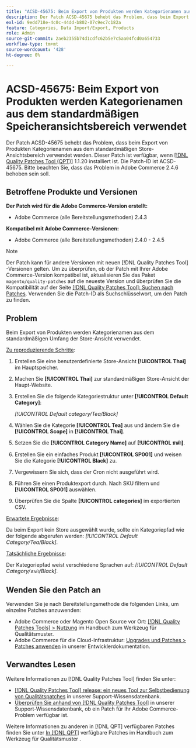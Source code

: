 ```yaml
---
title: "ACSD-45675: Beim Export von Produkten werden Kategorienamen aus dem standardmäßigen Speicheransichtsbereich verwendet."
description: Der Patch ACSD-45675 behebt das Problem, dass beim Export von Produkten Kategorienamen aus dem standardmäßigen Store-Ansichtsbereich verwendet werden. Dieser Patch ist verfügbar, wenn das [Quality Patches Tool (QPT)](/help/announcements/adobe-commerce-announcements/magento-quality-patches-released-new-tool-to-self-serve-quality-patches.md) 1.1.20 installiert ist. Die Patch-ID ist ACSD-45675. Bitte beachten Sie, dass das Problem in Adobe Commerce 2.4.6 behoben sein soll.
exl-id: 9edd718e-4c0c-44dd-b802-07c9ec7c182a
feature: Categories, Data Import/Export, Products
role: Admin
source-git-commit: 2aeb2355b74d1cdfc62b5e7c5aa04fcd0a654733
workflow-type: tm+mt
source-wordcount: '428'
ht-degree: 0%

---
```


# ACSD-45675: Beim Export von Produkten werden Kategorienamen aus dem standardmäßigen Speicheransichtsbereich verwendet

Der Patch ACSD-45675 behebt das Problem, dass beim Export von Produkten Kategorienamen aus dem standardmäßigen Store-Ansichtsbereich verwendet werden. Dieser Patch ist verfügbar, wenn [[!DNL Quality Patches Tool (QPT)]](/help/announcements/adobe-commerce-announcements/magento-quality-patches-released-new-tool-to-self-serve-quality-patches.md) 1.1.20 installiert ist. Die Patch-ID ist ACSD-45675. Bitte beachten Sie, dass das Problem in Adobe Commerce 2.4.6 behoben sein soll.

## Betroffene Produkte und Versionen

**Der Patch wird für die Adobe Commerce-Version erstellt:**

* Adobe Commerce (alle Bereitstellungsmethoden) 2.4.3

**Kompatibel mit Adobe Commerce-Versionen:**

* Adobe Commerce (alle Bereitstellungsmethoden) 2.4.0 - 2.4.5

>[!NOTE]
>
>Der Patch kann für andere Versionen mit neuen [!DNL Quality Patches Tool] -Versionen gelten. Um zu überprüfen, ob der Patch mit Ihrer Adobe Commerce-Version kompatibel ist, aktualisieren Sie das Paket `magento/quality-patches` auf die neueste Version und überprüfen Sie die Kompatibilität auf der Seite [[!DNL Quality Patches Tool]: Suchen nach Patches](https://experienceleague.adobe.com/tools/commerce-quality-patches/index.html). Verwenden Sie die Patch-ID als Suchschlüsselwort, um den Patch zu finden.

## Problem

Beim Export von Produkten werden Kategorienamen aus dem standardmäßigen Umfang der Store-Ansicht verwendet.

<u>Zu reproduzierende Schritte</u>:

1. Erstellen Sie eine benutzerdefinierte Store-Ansicht **[!UICONTROL Thai]** im Hauptspeicher.
1. Machen Sie **[!UICONTROL Thai]** zur standardmäßigen Store-Ansicht der Haupt-Website.
1. Erstellen Sie die folgende Kategoriestruktur unter **[!UICONTROL Default Category]**:

   *[!UICONTROL Default category/Tea/Black]*

1. Wählen Sie die Kategorie **[!UICONTROL Tea]** aus und ändern Sie die **[!UICONTROL Scope]** in **[!UICONTROL Thai]**.
1. Setzen Sie die **[!UICONTROL Category Name]** auf **[!UICONTROL ชาดำ]**.
1. Erstellen Sie ein einfaches Produkt **[!UICONTROL SP001]** und weisen Sie die Kategorie **[!UICONTROL Black]** zu.
1. Vergewissern Sie sich, dass der Cron nicht ausgeführt wird.
1. Führen Sie einen Produktexport durch. Nach SKU filtern und **[!UICONTROL SP001]** auswählen.
1. Überprüfen Sie die Spalte **[!UICONTROL categories]** im exportierten CSV.

<u>Erwartete Ergebnisse</u>:

Da beim Export kein Store ausgewählt wurde, sollte ein Kategoriepfad wie der folgende abgerufen werden: *[!UICONTROL Default Category/Tea/Black]*.

<u>Tatsächliche Ergebnisse</u>:

Der Kategoriepfad weist verschiedene Sprachen auf: *[!UICONTROL Default Category/ชาดำ/Black]*.

## Wenden Sie den Patch an

Verwenden Sie je nach Bereitstellungsmethode die folgenden Links, um einzelne Patches anzuwenden:

* Adobe Commerce oder Magento Open Source vor Ort: [[!DNL Quality Patches Tools] > Nutzung](https://experienceleague.adobe.com/docs/commerce-operations/tools/quality-patches-tool/usage.html) im Handbuch zum Werkzeug für Qualitätsmuster.
* Adobe Commerce für die Cloud-Infrastruktur: [Upgrades und Patches > Patches anwenden](https://experienceleague.adobe.com/en/docs/commerce-cloud-service/user-guide/develop/upgrade/apply-patches) in unserer Entwicklerdokumentation.

## Verwandtes Lesen

Weitere Informationen zu [!DNL Quality Patches Tool] finden Sie unter:

* [[!DNL Quality Patches Tool] release: ein neues Tool zur Selbstbedienung von Qualitätspatches](/help/announcements/adobe-commerce-announcements/magento-quality-patches-released-new-tool-to-self-serve-quality-patches.md) in unserer Support-Wissensdatenbank.
* [Überprüfen Sie anhand von  [!DNL Quality Patches Tool]](https://experienceleague.adobe.com/docs/commerce-knowledge-base/kb/support-tools/patches/check-patch-for-magento-issue-with-magento-quality-patches.html) in unserer Support-Wissensdatenbank, ob ein Patch für Ihr Adobe Commerce-Problem verfügbar ist.

Weitere Informationen zu anderen in [!DNL QPT] verfügbaren Patches finden Sie unter [In  [!DNL QPT]](https://experienceleague.adobe.com/tools/commerce-quality-patches/index.html) verfügbare Patches im Handbuch zum Werkzeug für Qualitätsmuster .
